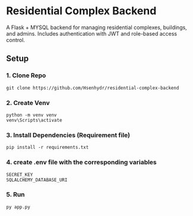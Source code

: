 # Residential Complex Backend

A Flask + MYSQL backend for managing residential complexes, buildings, and admins.
Includes authentication with JWT and role-based access control.
<br>
## Setup
### 1. Clone Repo
```
git clone https://github.com/Hsenhydr/residential-complex-backend
```
### 2. Create Venv
```
python -m venv venv
venv\Scripts\activate
```
### 3. Install Dependencies (Requirement file)
```
pip install -r requirements.txt
```
### 4. create .env file with the corresponding variables
```
SECRET_KEY
SQLALCHEMY_DATABASE_URI
```
### 5. Run
```
py app.py
```
